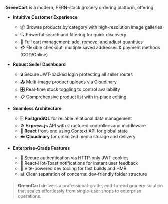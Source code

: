 **GreenCart** is a modern, PERN-stack grocery ordering platform, offering:

* **Intuitive Customer Experience**

  * 📦 Browse products by category with high-resolution image galleries
  * 🔍 Powerful search and filtering for quick discovery
  * 🛒 Full cart management: add, remove, and adjust quantities
  * 💳 Flexible checkout: multiple saved addresses & payment methods (COD/Online)

* **Robust Seller Dashboard**

  * 🔒 Secure JWT-backed login protecting all seller routes
  * 📤 Multi-image product uploads via Cloudinary
  * 🎛️ Real-time stock toggling to control availability
  * 📋 Comprehensive product list with in-place editing

* **Seamless Architecture**

  * 🗄️ **PostgreSQL** for reliable relational data management
  * ⚙️ **Express.js** API with structured controllers and middleware
  * 🔗 **React** front-end using Context API for global state
  * ☁️ **Cloudinary** for optimized media storage and delivery

* **Enterprise-Grade Features**

  * 🔑 Secure authentication via HTTP-only JWT cookies
  * 🔄 React-Hot-Toast notifications for instant user feedback
  * 🚀 Vite-powered dev tooling for fast builds and HMR
  * 📊 Clear separation of concerns: dev-friendly folder structure

> **GreenCart** delivers a professional-grade, end-to-end grocery solution that scales effortlessly from single-user shops to enterprise operations.

